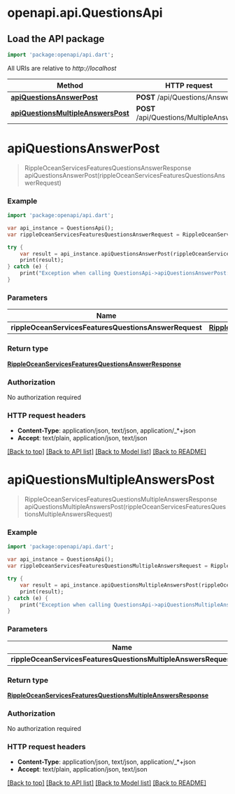 # openapi.api.QuestionsApi

## Load the API package
```dart
import 'package:openapi/api.dart';
```

All URIs are relative to *http://localhost*

Method | HTTP request | Description
------------- | ------------- | -------------
[**apiQuestionsAnswerPost**](QuestionsApi.md#apiQuestionsAnswerPost) | **POST** /api/Questions/Answer | 
[**apiQuestionsMultipleAnswersPost**](QuestionsApi.md#apiQuestionsMultipleAnswersPost) | **POST** /api/Questions/MultipleAnswers | 


# **apiQuestionsAnswerPost**
> RippleOceanServicesFeaturesQuestionsAnswerResponse apiQuestionsAnswerPost(rippleOceanServicesFeaturesQuestionsAnswerRequest)



### Example 
```dart
import 'package:openapi/api.dart';

var api_instance = QuestionsApi();
var rippleOceanServicesFeaturesQuestionsAnswerRequest = RippleOceanServicesFeaturesQuestionsAnswerRequest(); // RippleOceanServicesFeaturesQuestionsAnswerRequest | 

try { 
    var result = api_instance.apiQuestionsAnswerPost(rippleOceanServicesFeaturesQuestionsAnswerRequest);
    print(result);
} catch (e) {
    print("Exception when calling QuestionsApi->apiQuestionsAnswerPost: $e\n");
}
```

### Parameters

Name | Type | Description  | Notes
------------- | ------------- | ------------- | -------------
 **rippleOceanServicesFeaturesQuestionsAnswerRequest** | [**RippleOceanServicesFeaturesQuestionsAnswerRequest**](RippleOceanServicesFeaturesQuestionsAnswerRequest.md)|  | [optional] 

### Return type

[**RippleOceanServicesFeaturesQuestionsAnswerResponse**](RippleOceanServicesFeaturesQuestionsAnswerResponse.md)

### Authorization

No authorization required

### HTTP request headers

 - **Content-Type**: application/json, text/json, application/_*+json
 - **Accept**: text/plain, application/json, text/json

[[Back to top]](#) [[Back to API list]](../README.md#documentation-for-api-endpoints) [[Back to Model list]](../README.md#documentation-for-models) [[Back to README]](../README.md)

# **apiQuestionsMultipleAnswersPost**
> RippleOceanServicesFeaturesQuestionsMultipleAnswersResponse apiQuestionsMultipleAnswersPost(rippleOceanServicesFeaturesQuestionsMultipleAnswersRequest)



### Example 
```dart
import 'package:openapi/api.dart';

var api_instance = QuestionsApi();
var rippleOceanServicesFeaturesQuestionsMultipleAnswersRequest = RippleOceanServicesFeaturesQuestionsMultipleAnswersRequest(); // RippleOceanServicesFeaturesQuestionsMultipleAnswersRequest | 

try { 
    var result = api_instance.apiQuestionsMultipleAnswersPost(rippleOceanServicesFeaturesQuestionsMultipleAnswersRequest);
    print(result);
} catch (e) {
    print("Exception when calling QuestionsApi->apiQuestionsMultipleAnswersPost: $e\n");
}
```

### Parameters

Name | Type | Description  | Notes
------------- | ------------- | ------------- | -------------
 **rippleOceanServicesFeaturesQuestionsMultipleAnswersRequest** | [**RippleOceanServicesFeaturesQuestionsMultipleAnswersRequest**](RippleOceanServicesFeaturesQuestionsMultipleAnswersRequest.md)|  | [optional] 

### Return type

[**RippleOceanServicesFeaturesQuestionsMultipleAnswersResponse**](RippleOceanServicesFeaturesQuestionsMultipleAnswersResponse.md)

### Authorization

No authorization required

### HTTP request headers

 - **Content-Type**: application/json, text/json, application/_*+json
 - **Accept**: text/plain, application/json, text/json

[[Back to top]](#) [[Back to API list]](../README.md#documentation-for-api-endpoints) [[Back to Model list]](../README.md#documentation-for-models) [[Back to README]](../README.md)

